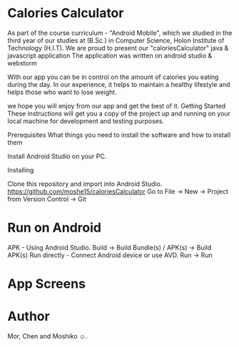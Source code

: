 # Calories Calculator

As part of the course curriculum - "Android Mobile", which we studied in the third year of our studies at (B.Sc.) in Computer Science, Holon Institute of Technology (H.I.T). We are proud to present our "caloriesCalculator" java & javascript  application 
The application was written on android studio & webstorm 

With our app you can be in control on the amount of calories you eating during the day. In our experience, it helps to maintain a healthy lifestyle and helps those who want to lose weight.

we hope you will enjoy from our app and get the best of it.
Getting Started
These instructions will get you a copy of the project up and running on your local machine for development and testing purposes.

Prerequisites
What things you need to install the software and how to install them

Install Android Studio on your PC.

Installing

Clone this repository and import into Android Studio.
https://github.com/moshe15/caloriesCalculator
Go to File -> New -> Project from Version Control -> Git

# Run on Android
APK - Using Android Studio. Build -> Build Bundle(s) / APK(s) -> Build APK(s)
Run directly - Connect Android device or use AVD. Run -> Run
# App Screens

# Author
Mor, Chen and Moshiko ☺.
